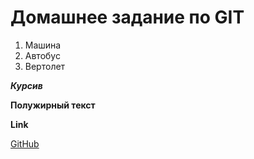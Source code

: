 # Домашнее задание по GIT

1. Машина
2. Автобус
3. Вертолет

__*Курсив*__

**Полужирный текст**

**Link**

[GitHub](https://github.com/)